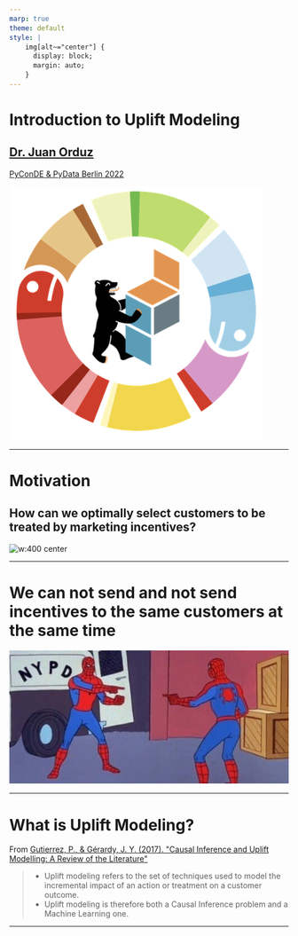 ```yaml
---
marp: true
theme: default
style: |
    img[alt~="center"] {
      display: block;
      margin: auto;
    }
---
```


# Introduction to Uplift Modeling

## [Dr. Juan Orduz](https://juanitorduz.github.io/)

[PyConDE & PyData Berlin 2022](https://2022.pycon.de/)

![w:200 center](images/logo.png)

---
<!--
    footer: Image taken from https://www.uplift-modeling.com/en/latest/user_guide/introduction/clients.html 
-->

# Motivation

## How can we optimally select customers to be treated by marketing incentives?

![w:400 center](https://www.uplift-modeling.com/en/latest/_images/ug_clients_types.jpg)

---
<!--
    footer: ""
-->

# We can not **send** and **not send** incentives to the same customers at the same time

![w:600 center](images/two-spiderman.jpeg)



---

# What is Uplift Modeling?

From [Gutierrez, P., & Gérardy, J. Y. (2017). "Causal Inference and Uplift Modelling: A Review of the Literature"](https://proceedings.mlr.press/v67/gutierrez17a/gutierrez17a.pdf)

 > - Uplift modeling refers to the set of techniques used to model the incremental impact of an action or treatment on a customer outcome.
 > - Uplift modeling is therefore both a Causal Inference problem and a Machine Learning one. 
 
---